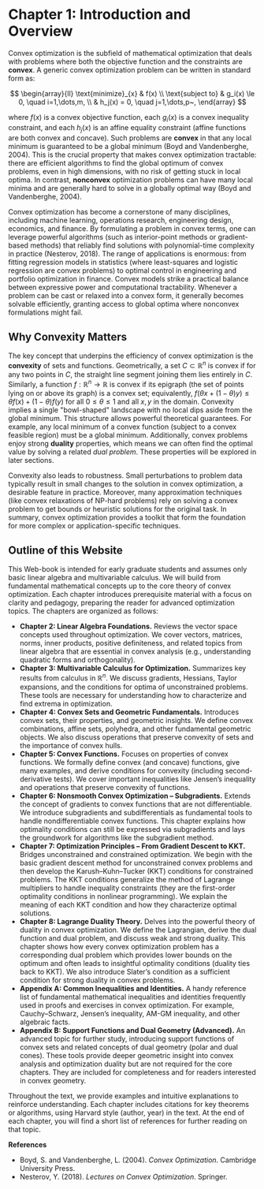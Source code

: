 # Chapter 1: Introduction and Overview

Convex optimization is the subfield of mathematical optimization that deals with problems where both the objective function and the constraints are **convex**. A generic convex optimization problem can be written in standard form as: 

$$
\begin{array}{ll}
\text{minimize}_{x} & f(x) \\
\text{subject to}   & g_i(x) \le 0, \quad i=1,\dots,m, \\
& h_j(x) = 0, \quad j=1,\dots,p~,
\end{array}
$$

where $f(x)$ is a convex objective function, each $g_i(x)$ is a convex inequality constraint, and each $h_j(x)$ is an affine equality constraint (affine functions are both convex and concave). Such problems are **convex** in that any local minimum is guaranteed to be a global minimum (Boyd and Vandenberghe, 2004). This is the crucial property that makes convex optimization tractable: there are efficient algorithms to find the global optimum of convex problems, even in high dimensions, with no risk of getting stuck in local optima. In contrast, **nonconvex** optimization problems can have many local minima and are generally hard to solve in a globally optimal way (Boyd and Vandenberghe, 2004).

Convex optimization has become a cornerstone of many disciplines, including machine learning, operations research, engineering design, economics, and finance. By formulating a problem in convex terms, one can leverage powerful algorithms (such as interior-point methods or gradient-based methods) that reliably find solutions with polynomial-time complexity in practice (Nesterov, 2018). The range of applications is enormous: from fitting regression models in statistics (where least-squares and logistic regression are convex problems) to optimal control in engineering and portfolio optimization in finance. Convex models strike a practical balance between expressive power and computational tractability. Whenever a problem can be cast or relaxed into a convex form, it generally becomes solvable efficiently, granting access to global optima where nonconvex formulations might fail.

## Why Convexity Matters

The key concept that underpins the efficiency of convex optimization is the **convexity** of sets and functions. Geometrically, a set $C \subset \mathbb{R}^n$ is convex if for any two points in $C$, the straight line segment joining them lies entirely in $C$. Similarly, a function $f: \mathbb{R}^n \to \mathbb{R}$ is convex if its epigraph (the set of points lying on or above its graph) is a convex set; equivalently, $f(\theta x + (1-\theta)y) \le \theta f(x) + (1-\theta)f(y)$ for all $0\le\theta\le 1$ and all $x,y$ in the domain. Convexity implies a single "bowl-shaped" landscape with no local dips aside from the global minimum. This structure allows powerful theoretical guarantees. For example, any local minimum of a convex function (subject to a convex feasible region) must be a global minimum. Additionally, convex problems enjoy strong **duality** properties, which means we can often find the optimal value by solving a related *dual problem*. These properties will be explored in later sections.

Convexity also leads to robustness. Small perturbations to problem data typically result in small changes to the solution in convex optimization, a desirable feature in practice. Moreover, many approximation techniques (like convex relaxations of NP-hard problems) rely on solving a convex problem to get bounds or heuristic solutions for the original task. In summary, convex optimization provides a toolkit that form the foundation for more complex or application-specific techniques.

## Outline of this Website

This Web-book is intended for early graduate students and assumes only basic linear algebra and multivariable calculus. We will build from fundamental mathematical concepts up to the core theory of convex optimization. Each chapter introduces prerequisite material with a focus on clarity and pedagogy, preparing the reader for advanced optimization topics. The chapters are organized as follows:

- **Chapter 2: Linear Algebra Foundations.** Reviews the vector space concepts used throughout optimization. We cover vectors, matrices, norms, inner products, positive definiteness, and related topics from linear algebra that are essential in convex analysis (e.g., understanding quadratic forms and orthogonality).
- **Chapter 3: Multivariable Calculus for Optimization.** Summarizes key results from calculus in $\mathbb{R}^n$. We discuss gradients, Hessians, Taylor expansions, and the conditions for optima of unconstrained problems. These tools are necessary for understanding how to characterize and find extrema in optimization.
- **Chapter 4: Convex Sets and Geometric Fundamentals.** Introduces convex sets, their properties, and geometric insights. We define convex combinations, affine sets, polyhedra, and other fundamental geometric objects. We also discuss operations that preserve convexity of sets and the importance of convex hulls.
- **Chapter 5: Convex Functions.** Focuses on properties of convex functions. We formally define convex (and concave) functions, give many examples, and derive conditions for convexity (including second-derivative tests). We cover important inequalities like Jensen’s inequality and operations that preserve convexity of functions.
- **Chapter 6: Nonsmooth Convex Optimization – Subgradients.** Extends the concept of gradients to convex functions that are not differentiable. We introduce subgradients and subdifferentials as fundamental tools to handle nondifferentiable convex functions. This chapter explains how optimality conditions can still be expressed via subgradients and lays the groundwork for algorithms like the subgradient method.
- **Chapter 7: Optimization Principles – From Gradient Descent to KKT.** Bridges unconstrained and constrained optimization. We begin with the basic gradient descent method for unconstrained convex problems and then develop the Karush–Kuhn–Tucker (KKT) conditions for constrained problems. The KKT conditions generalize the method of Lagrange multipliers to handle inequality constraints (they are the first-order optimality conditions in nonlinear programming). We explain the meaning of each KKT condition and how they characterize optimal solutions.
- **Chapter 8: Lagrange Duality Theory.** Delves into the powerful theory of duality in convex optimization. We define the Lagrangian, derive the dual function and dual problem, and discuss weak and strong duality. This chapter shows how every convex optimization problem has a corresponding dual problem which provides lower bounds on the optimum and often leads to insightful optimality conditions (duality ties back to KKT). We also introduce Slater’s condition as a sufficient condition for strong duality in convex problems.
- **Appendix A: Common Inequalities and Identities.** A handy reference list of fundamental mathematical inequalities and identities frequently used in proofs and exercises in convex optimization. For example, Cauchy–Schwarz, Jensen’s inequality, AM-GM inequality, and other algebraic facts.
- **Appendix B: Support Functions and Dual Geometry (Advanced).** An advanced topic for further study, introducing support functions of convex sets and related concepts of dual geometry (polar and dual cones). These tools provide deeper geometric insight into convex analysis and optimization duality but are not required for the core chapters. They are included for completeness and for readers interested in convex geometry.

Throughout the text, we provide examples and intuitive explanations to reinforce understanding. Each chapter includes citations for key theorems or algorithms, using Harvard style (author, year) in the text. At the end of each chapter, you will find a short list of references for further reading on that topic.

**References**  

- Boyd, S. and Vandenberghe, L. (2004). *Convex Optimization*. Cambridge University Press.  
- Nesterov, Y. (2018). *Lectures on Convex Optimization*. Springer.  

